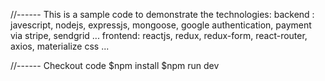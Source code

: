 //------ This is a sample code to demonstrate the technologies:
backend : javescript, nodejs, expressjs, mongoose, google authentication, payment via stripe, sendgrid ...
frontend: reactjs, redux, redux-form, react-router, axios, materialize css ... 

//------ Checkout code
$npm install
$npm run dev        
